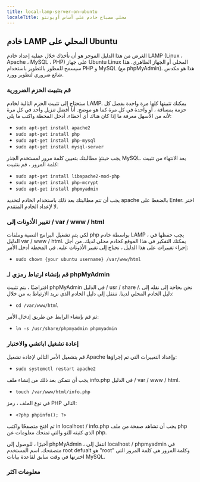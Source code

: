 ```yaml
---
title: local-lamp-server-on-ubuntu
localeTitle: محلي مصباح خادم على أساس أوبونتو
---
```

## خادم LAMP المحلي على Ubuntu

الغرض من هذا الدليل الموجز هو أن تأخذك خلال عملية إعداد خادم LAMP (Linux ، Apache ، MySQL ، PHP) على جهاز Ubuntu Linux المحلي أو الجهاز الظاهري. هذا سيسمح للمطور بالتطوير باستخدام PHP و MySQL (مع phpMyAdmin). هذا هو مكدس شائع ضروري لتطوير وورد.

### قم بتثبيت الحزم الضرورية

ستحتاج إلى تثبيت الحزم التالية لخادم LAMP. يمكنك تثبيتها كلها مرة واحدة بفصل كل حزمة بمسافة ، أو واحدة في كل مرة كما هو موضح. أنا أفضل تنزيل واحد في كل مرة لأنه من الأسهل معرفة ما إذا كان هناك أي أخطاء. أدخل المحطة واكتب ما يلي:

*   `sudo apt-get install apache2`
*   `sudo apt-get install php`
*   `sudo apt-get install php-mysql`
*   `sudo apt-get install mysql-server`

يجب حينئذٍ مطالبتك بتعيين كلمة مرور لمستخدم الجذر MySQL. بعد الانتهاء من تثبيت كلمة المرور ، قم بتثبيت:

*   `sudo apt-get install libapache2-mod-php`
*   `sudo apt-get install php-mcrypt`
*   `sudo apt-get install phpmyadmin`

يجب أن تتم مطالبتك بعد ذلك باستخدام الخادم لتحديد apache بالضغط على Enter. اختر لا لإعداد الخادم المتقدم.

### تغيير الأذونات إلى / var / www / html

لكي يتم تشغيل البرامج النصية وملفات php بواسطة خادم LAMP ، يجب حفظها في الدليل var / www / html. يمكنك التفكير في هذا الموقع كخادم محلي لديك. من أجل إجراء تغييرات على هذا الدليل ، نحتاج إلى تغيير الأذونات عليه. في المحطة أدخل الأمر:

*   `sudo chown {your ubuntu username} /var/www/html`

### قم بإنشاء ارتباط رمزي لـ phpMyAdmin

افتراضيًا ، يتم تثبيت phpMyAdmin في الدليل / usr / share /. نحن بحاجة إلى نقله إلى دليل الخادم المحلي لدينا. ننتقل إلى دليل الخادم الذي نريد الارتباط به من خلال:

*   `cd /var/www/html`

ثم قم بإنشاء الرابط عن طريق إدخال الأمر:

*   `ln -s /usr/share/phpmyadmin phpmyadmin`

### إعادة تشغيل اباتشي والاختبار

قم بتشغيل الأمر التالي لإعادة تشغيل Apache وإعداد التغييرات التي تم إجراؤها:

*   `sudo systemctl restart apache2`

يجب أن تتمكن بعد ذلك من إنشاء ملف info.php في الدليل / var / www / html.

*   `touch /var/www/html/info.php`

في نوع الملف ، رمز PHP التالي:

*   `<?php phpinfo(); ?>`

ثم افتح متصفحًا واكتب in localhost / info.php يجب أن تشاهد صفحة من ملف php الذي كتبته للتو والتي تمنحك معلومات عن php.

أخيرًا ، للوصول إلى phpMyAdmin ، انتقل إلى localhost / phpmyadmin في متصفحك. اسم المستخدم root defualt هو "root" وكلمة المرور هي كلمة المرور التي اخترتها في وقت سابق لقاعدة بيانات MySQL.

### معلومات اكثر
